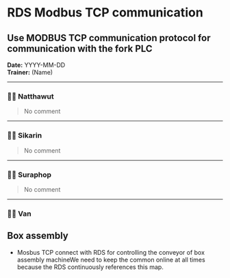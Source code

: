 # RDS Modbus TCP communication
## Use MODBUS TCP communication protocol for communication with the fork PLC
**Date:** YYYY-MM-DD  
**Trainer:** (Name)

---

### 🧑‍💻 Natthawut
> No comment


---

### 🧑‍💻 Sikarin
> No comment


---

### 🧑‍💻 Suraphop
> No comment


---

### 🧑‍💻 Van
## Box assembly
- Mosbus TCP connect with RDS for controlling the conveyor of box assembly machineWe need to keep the common online at all times because the RDS continuously references this map.
